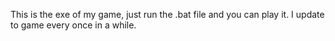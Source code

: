 This is the exe of my game, just run the .bat file and you can play it. I update to game every once in a while.